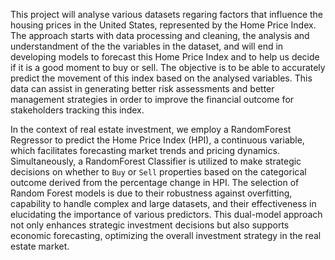 This project will analyse various datasets regaring factors that influence the housing prices in the United States, represented by the Home Price Index. The approach starts with data processing and cleaning, the analysis and understandment of the the variables in the dataset, and will end in developing models to forecast this Home Price Index and to help us decide if it is a good moment to buy or sell. The objective is to be able to accurately predict the movement of this index based on the analysed variables. This data can assist in generating better risk assessments and better management strategies in order to improve the financial outcome for stakeholders tracking this index.

In the context of real estate investment, we employ a RandomForest Regressor to predict the Home Price Index (HPI), a continuous variable, which facilitates forecasting market trends and pricing dynamics. Simultaneously, a RandomForest Classifier is utilized to make strategic decisions on whether to `Buy` or `Sell` properties based on the categorical outcome derived from the percentage change in HPI. The selection of Random Forest models is due to their robustness against overfitting, capability to handle complex and large datasets, and their effectiveness in elucidating the importance of various predictors. This dual-model approach not only enhances strategic investment decisions but also supports economic forecasting, optimizing the overall investment strategy in the real estate market.
